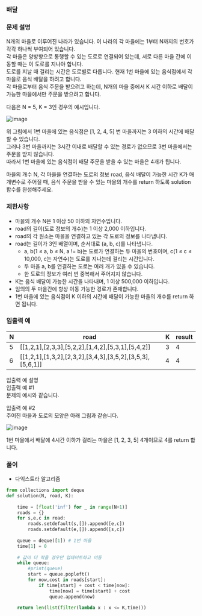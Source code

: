 ### 배달

### 문제 설명
N개의 마을로 이루어진 나라가 있습니다. 이 나라의 각 마을에는 1부터 N까지의 번호가 각각 하나씩 부여되어 있습니다.            
각 마을은 양방향으로 통행할 수 있는 도로로 연결되어 있는데, 서로 다른 마을 간에 이동할 때는 이 도로를 지나야 합니다.               
도로를 지날 때 걸리는 시간은 도로별로 다릅니다. 현재 1번 마을에 있는 음식점에서 각 마을로 음식 배달을 하려고 합니다.               
각 마을로부터 음식 주문을 받으려고 하는데, N개의 마을 중에서 K 시간 이하로 배달이 가능한 마을에서만 주문을 받으려고 합니다.             
             
다음은 N = 5, K = 3인 경우의 예시입니다.        

![image](https://user-images.githubusercontent.com/63505110/138894142-0251aa2c-bb15-48b9-aede-37e48294b6cc.png)

위 그림에서 1번 마을에 있는 음식점은 [1, 2, 4, 5] 번 마을까지는 3 이하의 시간에 배달할 수 있습니다.            
그러나 3번 마을까지는 3시간 이내로 배달할 수 있는 경로가 없으므로 3번 마을에서는 주문을 받지 않습니다.               
따라서 1번 마을에 있는 음식점이 배달 주문을 받을 수 있는 마을은 4개가 됩니다.      
                        
마을의 개수 N, 각 마을을 연결하는 도로의 정보 road, 음식 배달이 가능한 시간 K가 매개변수로 주어질 때, 음식 주문을 받을 수 있는 마을의 개수를 return 하도록 solution 함수를 완성해주세요.


### 제한사항
+ 마을의 개수 N은 1 이상 50 이하의 자연수입니다.
+ road의 길이(도로 정보의 개수)는 1 이상 2,000 이하입니다.
+ road의 각 원소는 마을을 연결하고 있는 각 도로의 정보를 나타냅니다.
+ road는 길이가 3인 배열이며, 순서대로 (a, b, c)를 나타냅니다.
  + a, b(1 ≤ a, b ≤ N, a != b)는 도로가 연결하는 두 마을의 번호이며, c(1 ≤ c ≤ 10,000, c는 자연수)는 도로를 지나는데 걸리는 시간입니다.
  + 두 마을 a, b를 연결하는 도로는 여러 개가 있을 수 있습니다.
  + 한 도로의 정보가 여러 번 중복해서 주어지지 않습니다.
+ K는 음식 배달이 가능한 시간을 나타내며, 1 이상 500,000 이하입니다.
+ 임의의 두 마을간에 항상 이동 가능한 경로가 존재합니다.
+ 1번 마을에 있는 음식점이 K 이하의 시간에 배달이 가능한 마을의 개수를 return 하면 됩니다.

### 입출력 예
|N	|road|	K|	result|
|---|----|----|-------|
|5|	[[1,2,1],[2,3,3],[5,2,2],[1,4,2],[5,3,1],[5,4,2]]	|3|	4|
|6	|[[1,2,1],[1,3,2],[2,3,2],[3,4,3],[3,5,2],[3,5,3],[5,6,1]]	|4	|4|
         
입출력 예 설명        
입출력 예 #1            
문제의 예시와 같습니다.       
             
입출력 예 #2             
주어진 마을과 도로의 모양은 아래 그림과 같습니다.          
              
![image](https://user-images.githubusercontent.com/63505110/138894501-9c12f183-7c44-442a-bc85-506c0f55b014.png)
      
1번 마을에서 배달에 4시간 이하가 걸리는 마을은 [1, 2, 3, 5] 4개이므로 4를 return 합니다.          
### 풀이
+ 다익스트라 알고리즘
```python
from collections import deque
def solution(N, road, K):
    
    time = [float('inf') for _ in range(N+1)]
    roads = {}
    for s,e,c in road:
        roads.setdefault(s,[]).append([e,c])
        roads.setdefault(e,[]).append([s,c])
        
    queue = deque([1]) # 1번 마을
    time[1] = 0
    
    # 값이 더 작을 경우만 업데이트하고 이동
    while queue:
        #print(queue)
        start = queue.popleft()
        for now,cost in roads[start]:
            if time[start] + cost < time[now]:
                time[now] = time[start] + cost
                queue.append(now)
                
    return len(list(filter(lambda x : x <= K,time)))
```
